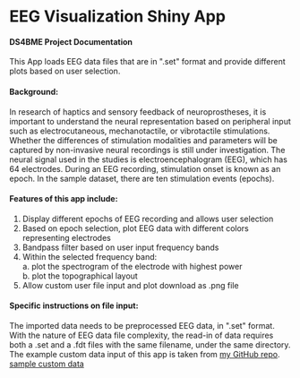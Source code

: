# EEG Visualization Shiny App
#### DS4BME Project Documentation

This App loads EEG data files that are in ".set" format and provide different plots based on user selection.  
#### Background:
In research of haptics and sensory feedback of neuroprostheses, it is important to understand the neural representation based on peripheral input
such as electrocutaneous, mechanotactile, or vibrotactile stimulations. Whether the differences of stimulation modalities and parameters will be captured
by non-invasive neural recordings is still under investigation. The neural signal used in the studies is electroencephalogram (EEG),
which has 64 electrodes. During an EEG recording, stimulation onset is known as an epoch. 
In the sample dataset, there are ten stimulation events (epochs).

#### Features of this app include:  
1. Display different epochs of EEG recording and allows user selection  
2. Based on epoch selection, plot EEG data with different colors representing electrodes
3. Bandpass filter based on user input frequency bands
4. Within the selected frequency band:  
  a. plot the spectrogram of the electrode with highest power  
  b. plot the topographical layout
5. Allow custom user file input and plot download as .png file

#### Specific instructions on file input:  
The imported data needs to be preprocessed EEG data, in ".set" format.  
With the nature of EEG data file complexity, the read-in of data requires both a .set and a .fdt files with the same filename,
under the same directory. The example custom data input of this app is taken from [my GitHub repo](https://github.com/KQDing/dsData).  
[sample custom data](https://raw.githubusercontent.com/KQDing/dsData/master/sample.set)  
